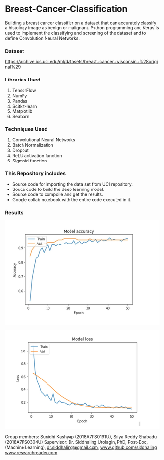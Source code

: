 # Breast-Cancer-Classification
Building a breast cancer classifier on a dataset that can accurately classify a histology image as benign or malignant. Python programming and Keras is used to implement the classifying and screening of the dataset and to define Convolution Neural Networks.

### Dataset
https://archive.ics.uci.edu/ml/datasets/breast+cancer+wisconsin+%28original%29

### Libraries Used
1. TensorFlow
2. NumPy
3. Pandas
4. Scitkit-learn
5. Matplotlib
6. Seaborn

### Techniques Used
1. Convolutional Neural Networks
2. Batch Normalization
3. Dropout
4. ReLU activation function
5. Sigmoid function

### This Repository includes
- Source code for importing the data set from UCI repository.
- Souce code to build the deep learning model.
- Source code to compoile and get the results.
- Google collab notebook with the entire code executed in it.

### Results

![alt text](https://github.com/SunidhiKashyap/Breast-Cancer-Classification/blob/main/ModelAccuracy.jpg?raw=true)

![alt text](https://github.com/SunidhiKashyap/Breast-Cancer-Classification/blob/main/ModelLoss.jpg?raw=true)

Group members: Sunidhi Kashyap (2018A7PS0191U), Sriya Reddy Shabadu (2018A7PS0304U)
Supervisor: Dr. Siddhaling Urolagin, PhD, Post-Doc, (Machine Learning), dr.siddhaling@gmail.com, www.github.com/siddhaling www.researchreader.com
